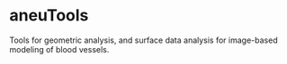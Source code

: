 # aneuTools
Tools for geometric analysis, and surface data analysis for image-based modeling of blood vessels.
